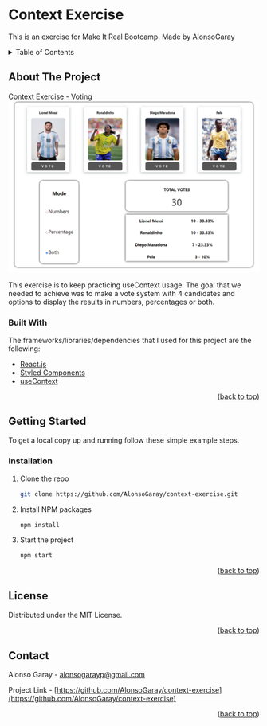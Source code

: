 # Context Exercise

This is an exercise for Make It Real Bootcamp.
Made by AlonsoGaray

<!-- TABLE OF CONTENTS -->
<details>
  <summary>Table of Contents</summary>
  <ol>
    <li>
      <a href="#about-the-project">About The Project</a>
      <ul>
        <li><a href="#built-with">Built With</a></li>
      </ul>
    </li>
    <li>
      <a href="#getting-started">Getting Started</a>
      <ul>
        <li><a href="#installation">Installation</a></li>
      </ul>
    </li>
    <li><a href="#license">License</a></li>
    <li><a href="#contact">Contact</a></li>
  </ol>
</details>

## About The Project

[Context Exercise - Voting](https://context-exercise.netlify.app/)
![alt text](https://raw.githubusercontent.com/AlonsoGaray/context-exercise/main/src/img/Project.png)

This exercise is to keep practicing useContext usage. The goal that we needed to achieve was to make a vote system with 4 candidates and options to display the results in numbers, percentages or both.

### Built With

The frameworks/libraries/dependencies that I used for this project are the following:

- [React.js](https://reactjs.org/)
- [Styled Components](https://styled-components.com/)
- [useContext](https://reactjs.org/docs/hooks-reference.html#usecontext)

<p align="right">(<a href="#top">back to top</a>)</p>

## Getting Started

To get a local copy up and running follow these simple example steps.

### Installation
1. Clone the repo
   ```sh
   git clone https://github.com/AlonsoGaray/context-exercise.git
   ```
2. Install NPM packages
   ```sh
   npm install
   ```
3. Start the project
   ```sh
   npm start
   ```

<p align="right">(<a href="#top">back to top</a>)</p>

## License

Distributed under the MIT License.

<p align="right">(<a href="#top">back to top</a>)</p>

## Contact

Alonso Garay - alonsogarayp@gmail.com

Project Link - [https://github.com/AlonsoGaray/context-exercise](https://github.com/AlonsoGaray/context-exercise)

<p align="right">(<a href="#top">back to top</a>)</p>
